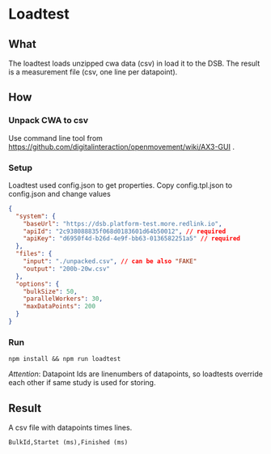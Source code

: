 # Loadtest

## What
The loadtest loads unzipped cwa data (csv) in load it to the DSB. The result is a measurement file (csv, one line per datapoint).

## How

### Unpack CWA to csv
Use command line tool from https://github.com/digitalinteraction/openmovement/wiki/AX3-GUI .

### Setup
Loadtest used config.json to get properties. Copy config.tpl.json to config.json and change values
```json
{
  "system": {
    "baseUrl": "https://dsb.platform-test.more.redlink.io",
    "apiId": "2c938088835f068d0183601d64b50012", // required
    "apiKey": "d6950f4d-b26d-4e9f-bb63-0136582251a5" // required
  },
  "files": {
    "input": "./unpacked.csv", // can be also "FAKE"
    "output": "200b-20w.csv"
  },
  "options": {
    "bulkSize": 50,
    "parallelWorkers": 30,
    "maxDataPoints": 200
  }
}
```

### Run
`npm install && npm run loadtest`

*Attention*: Datapoint Ids are linenumbers of datapoints, so loadtests override each other if same study is used for storing.

## Result
A csv file with datapoints times lines.
```
BulkId,Startet (ms),Finished (ms)
```

